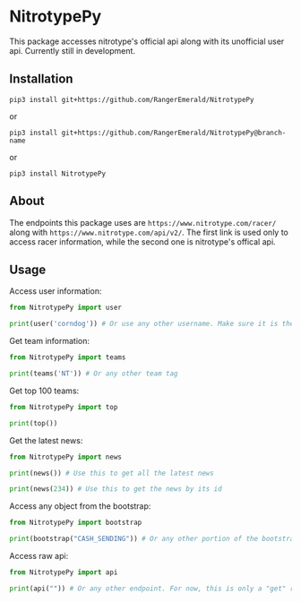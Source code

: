 # NitrotypePy

This package accesses nitrotype's official api along with its unofficial user api. Currently still in development.

## Installation

```sh-session
pip3 install git+https://github.com/RangerEmerald/NitrotypePy
```

or

```sh-session
pip3 install git+https://github.com/RangerEmerald/NitrotypePy@branch-name
```

or 

```sh-session
pip3 install NitrotypePy
```

## About

The endpoints this package uses are `https://www.nitrotype.com/racer/` along with `https://www.nitrotype.com/api/v2/`. The first link is used only to access racer information, while the second one is nitrotype's offical api.

## Usage

Access user information:

```python
from NitrotypePy import user

print(user('corndog')) # Or use any other username. Make sure it is their username, not their display name
```

Get team information:

```python
from NitrotypePy import teams

print(teams('NT')) # Or any other team tag
```

Get top 100 teams:

```python
from NitrotypePy import top

print(top())
```

Get the latest news:

```python
from NitrotypePy import news

print(news()) # Use this to get all the latest news

print(news(234)) # Use this to get the news by its id
```

Access any object from the bootstrap:

```python
from NitrotypePy import bootstrap

print(bootstrap("CASH_SENDING")) # Or any other portion of the bootstrap
```

Access raw api:

```python
from NitrotypePy import api

print(api("")) # Or any other endpoint. For now, this is only a "get" request
```
